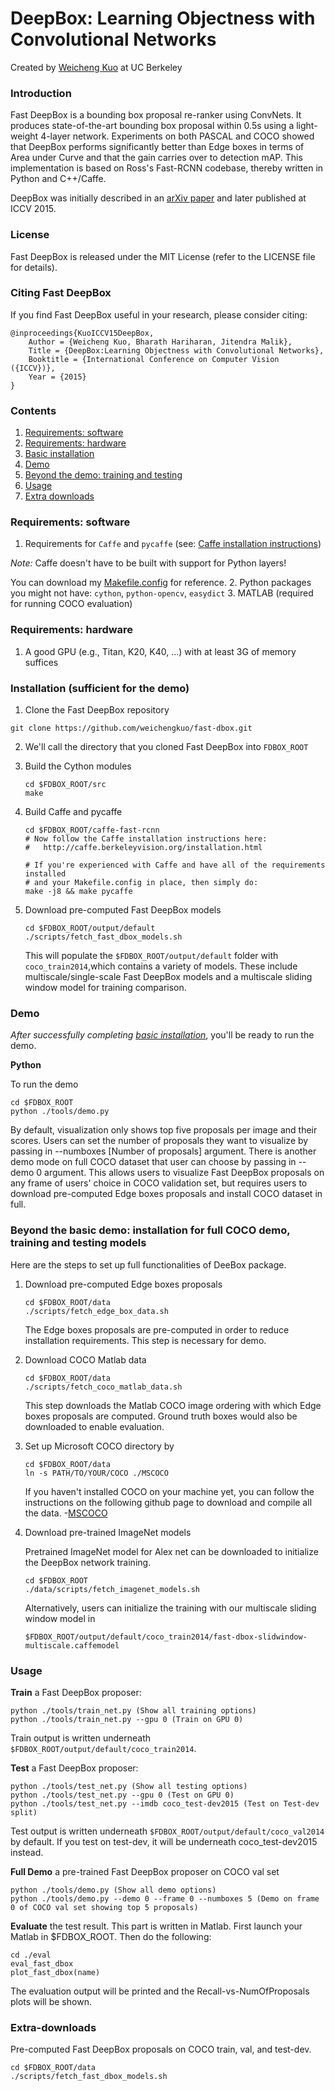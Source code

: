 # DeepBox: Learning Objectness with Convolutional Networks

Created by [Weicheng Kuo](http://www.eecs.berkeley.edu/~wckuo/) at UC Berkeley

### Introduction

Fast DeepBox is a bounding box proposal re-ranker using ConvNets. It produces state-of-the-art bounding box proposal within 0.5s using a light-weight 4-layer network. Experiments on both PASCAL and COCO showed that DeepBox performs significantly better than Edge boxes in terms of Area under Curve and that the gain carries over to detection mAP. This implementation is based on Ross's Fast-RCNN codebase, thereby written in Python and C++/Caffe.

DeepBox was initially described in an [arXiv paper](http://arxiv.org/abs/1505.02146) and later published at ICCV 2015.

### License

Fast DeepBox is released under the MIT License (refer to the LICENSE file for details).

### Citing Fast DeepBox

If you find Fast DeepBox useful in your research, please consider citing:

    @inproceedings{KuoICCV15DeepBox,
        Author = {Weicheng Kuo, Bharath Hariharan, Jitendra Malik},
        Title = {DeepBox:Learning Objectness with Convolutional Networks},
        Booktitle = {International Conference on Computer Vision ({ICCV})},
        Year = {2015}
    }
    
### Contents
1. [Requirements: software](#requirements-software)
2. [Requirements: hardware](#requirements-hardware)
3. [Basic installation](#installation-sufficient-for-the-demo)
4. [Demo](#demo)
5. [Beyond the demo: training and testing](#beyond-the-demo-installation-for-training-and-testing-models)
6. [Usage](#usage)
7. [Extra downloads](#extra-downloads)

### Requirements: software

1. Requirements for `Caffe` and `pycaffe` (see: [Caffe installation instructions](http://caffe.berkeleyvision.org/installation.html))

  *Note:* Caffe doesn't have to be built with support for Python layers!

  You can download my [Makefile.config](http://www.cs.berkeley.edu/~wckuo/fast-dbox-data/Makefile.config) for reference.
2. Python packages you might not have: `cython`, `python-opencv`, `easydict`
3. MATLAB (required for running COCO evaluation)

### Requirements: hardware

1. A good GPU (e.g., Titan, K20, K40, ...) with at least 3G of memory suffices

### Installation (sufficient for the demo)

1. Clone the Fast DeepBox repository
  ```Shell
  git clone https://github.com/weichengkuo/fast-dbox.git
  ```
  
2. We'll call the directory that you cloned Fast DeepBox into `FDBOX_ROOT`

3. Build the Cython modules
    ```Shell
    cd $FDBOX_ROOT/src
    make
    ```
    
4. Build Caffe and pycaffe
    ```Shell
    cd $FDBOX_ROOT/caffe-fast-rcnn
    # Now follow the Caffe installation instructions here:
    #   http://caffe.berkeleyvision.org/installation.html

    # If you're experienced with Caffe and have all of the requirements installed
    # and your Makefile.config in place, then simply do:
    make -j8 && make pycaffe
    ```
    
5. Download pre-computed Fast DeepBox models
    ```Shell
    cd $FDBOX_ROOT/output/default
    ./scripts/fetch_fast_dbox_models.sh
    ```

    This will populate the `$FDBOX_ROOT/output/default` folder with `coco_train2014`,which contains a variety of models. These include multiscale/single-scale Fast DeepBox models and a multiscale sliding window model for training comparison.

### Demo

*After successfully completing [basic installation](#installation-sufficient-for-the-demo)*, you'll be ready to run the demo.

**Python**

To run the demo
```Shell
cd $FDBOX_ROOT
python ./tools/demo.py
```
By default, visualization only shows top five proposals per image and their scores. Users can set the number of proposals they want to visualize by passing in --numboxes [Number of proposals] argument. There is another demo mode on full COCO dataset that user can choose by passing in --demo 0 argument. This allows users to visualize Fast DeepBox proposals on any frame of users' choice in COCO validation set, but requires users to download pre-computed Edge boxes proposals and install COCO dataset in full. 

### Beyond the basic demo: installation for full COCO demo, training and testing models
Here are the steps to set up full functionalities of DeeBox package.

1. Download pre-computed Edge boxes proposals
    ```Shell
    cd $FDBOX_ROOT/data
    ./scripts/fetch_edge_box_data.sh
    ```
    The Edge boxes proposals are pre-computed in order to reduce installation requirements. This step is necessary for demo.

2. Download COCO Matlab data 
    ```Shell
    cd $FDBOX_ROOT/data
    ./scripts/fetch_coco_matlab_data.sh
    ```
    This step downloads the Matlab COCO image ordering with which Edge boxes proposals are computed. Ground truth boxes would also be downloaded to enable evaluation.

3. Set up Microsoft COCO directory by
    ```Shell
    cd $FDBOX_ROOT/data
    ln -s PATH/TO/YOUR/COCO ./MSCOCO
    ```
    If you haven't installed COCO on your machine yet, you can follow the instructions on the following github page to download and compile all the data. 
   -[MSCOCO](https://github.com/pdollar/coco)

4.  Download pre-trained ImageNet models

    Pretrained ImageNet model for Alex net can be downloaded to initialize the DeepBox network training.
    ```Shell
    cd $FDBOX_ROOT
    ./data/scripts/fetch_imagenet_models.sh
    ```
    Alternatively, users can initialize the training with our multiscale sliding window model in
    ```Shell
    $FDBOX_ROOT/output/default/coco_train2014/fast-dbox-slidwindow-multiscale.caffemodel
    ```

### Usage

**Train** a Fast DeepBox proposer:

```Shell
python ./tools/train_net.py (Show all training options)
python ./tools/train_net.py --gpu 0 (Train on GPU 0)
```
Train output is written underneath `$FDBOX_ROOT/output/default/coco_train2014`.


**Test** a Fast DeepBox proposer:

```Shell
python ./tools/test_net.py (Show all testing options)
python ./tools/test_net.py --gpu 0 (Test on GPU 0)
python ./tools/test_net.py --imdb coco_test-dev2015 (Test on Test-dev split)  
```

Test output is written underneath `$FDBOX_ROOT/output/default/coco_val2014` by default. If you test on test-dev, it will be underneath coco_test-dev2015 instead.

**Full Demo** a pre-trained Fast DeepBox proposer on COCO val set

```Shell
python ./tools/demo.py (Show all demo options)
python ./tools/demo.py --demo 0 --frame 0 --numboxes 5 (Demo on frame 0 of COCO val set showing top 5 proposals)
```

**Evaluate** the test result. This part is written in Matlab. First launch your Matlab in $FDBOX_ROOT. Then do the following:

```Shell
cd ./eval
eval_fast_dbox
plot_fast_dbox(name)
```
The evaluation output will be printed and the Recall-vs-NumOfProposals plots will be shown. 

### Extra-downloads

  Pre-computed Fast DeepBox proposals on COCO train, val, and test-dev. 
  ```Shell
  cd $FDBOX_ROOT/data
  ./scripts/fetch_fast_dbox_models.sh
  ```

